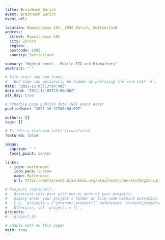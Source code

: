 ```yaml
---
title: BrainHack Zurich
event: BrainHack Zurich
event_url:

location: Rämistrasse 101, 8092 Zürich, Switzerland
address:
  street: Rämistrasse 101
  city: Zürich
  region:
  postcode: 8092
  country: Switzerland

summary: "Hybrid event - Mobile EEG and Biomarkers"
abstract: " "

# Talk start and end times.
#   End time can optionally be hidden by prefixing the line with `#`.
date: "2021-12-03T13:00:00Z"
date_end: "2021-12-06T15:00:00Z"
all_day: true

# Schedule page publish date (NOT event date).
publishDate: "2021-10-31T00:00:00Z"

authors: []
tags: []

# Is this a featured talk? (true/false)
featured: false

image:
  caption: " "
  focal_point: center

links:
  - icon: mattermost
    icon_pack: custom
    name: Mattermost
    url: https://mattermost.brainhack.org/brainhack/channels/bhg21-zurich

# Projects (optional).
#   Associate this post with one or more of your projects.
#   Simply enter your project's folder or file name without extension.
#   E.g. `projects = ["internal-project"]` references `content/project/deep-learning/index.md`.
#   Otherwise, set `projects = []`.
projects:
# - project_84

# Enable math on this page?
math: true
---
```

